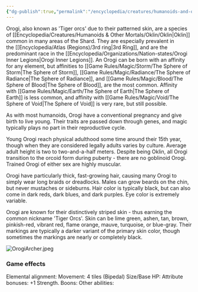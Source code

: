 ```yaml
---
{"dg-publish":true,"permalink":"/encyclopedia/creatures/humanoids-and-other-mortals/oklin/orogi/","tags":["incomplete"]}
---
```


Orogi, also known as 'Tiger orcs' due to their patterned skin, are a species of [[Encyclopedia/Creatures/Humanoids & Other Mortals/Oklin/Oklin\|Oklin]] common in many areas of the Shard. They are especially prevalent in the [[Encyclopedia/Atlas (Regions)/3rd ring\|3rd Ring]], and are the predominant race in the [[Encyclopedia/Organizations/Nation-states/Orogi Inner Legions\|Orogi Inner Legions]]. An Orogi can be born with an affinity for any element, but affinities to [[Game Rules/Magic/Storm/The Sphere of Storm\|The Sphere of Storm]], [[Game Rules/Magic/Radiance/The Sphere of Radiance\|The Sphere of Radiance]], and [[Game Rules/Magic/Blood/The Sphere of Blood\|The Sphere of Blood]], are the most common. Affinity with [[Game Rules/Magic/Earth/The Sphere of Earth\|The Sphere of Earth]] is less common, and affinity with [[Game Rules/Magic/Void/The Sphere of Void\|The Sphere of Void]] is very rare, but still possible.

As with most humanoids, Orogi have a conventional pregnancy and give birth to live young. Their traits are passed down through genes, and magic typically plays no part in their reproductive cycle.

Young Orogi reach physical adulthood some time around their 15th year, though when they are considered legally adults varies by culture. Average adult height is two to two-and-a-half meters. Despite being Oklin, all Orogi transition to the orcoid form during puberty - there are no goblinoid Orogi. Trained Orogi of either sex are highly muscular.

Orogi have particularly thick, fast-growing hair, causing many Orogi to simply wear long braids or dreadlocks. Males can grow beards on the chin, but never mustaches or sideburns. Hair color is typically black, but can also come in dark reds, dark blues, and dark purples. Eye color is extremely variable.

Orogi are known for their distinctively striped skin - thus earning the common nickname 'Tiger Orcs'. Skin can be lime green, ashen, tan, brown, pinkish-red, vibrant red, flame orange, mauve, turquoise, or blue-gray. Their markings are typically a darker variant of the primary skin color, though sometimes the markings are nearly or completely black.

![OrogiArcher.jpeg](/img/user/Images/OrogiArcher.jpeg)

### Game effects
Elemental alignment: 
Movement: 4 tiles (Bipedal)
Size/Base HP:
Attribute bonuses: +1 Strength.
Boons:
Other abilities: